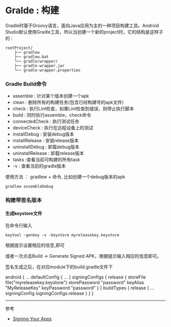
# Gralde : 构建
Gradle时基于Groovy语言，面向Java应用为主的一种项目构建工具。Android Studio默认使用Gradle工具，所以当创建一个新的project时，它的结构是这样子的 :


    rootProject/
        ├── gradlew
        ├── gradlew.bat
        └── gradle/wrapper/
        ├── gradle-wrapper.jar
        └── gradle-wrapper.properties
    

### Gradle Build命令

- assemble : 针对某个版本创建一个apk
- clean : 删除所有的构建任务(包含已经构建号的apk文件)
- check : 执行Lint检查，如果Lint检查到错误，则停止执行脚本
- build : 同时执行assemble，check命令
- connectedCheck : 执行测试任务
- deviceCheck : 执行在远程设备上的测试
- installDebug : 安装debug版本
- installRelease : 安装release版本
- uninstallDebug : 卸载debug版本
- uninstallRelease : 卸载release版本
- tasks :查看当前可构建的所有task
- -v : 查看当前的gradle版本

使用方法 ： gradlew + 命令, 比如创建一个debug版本的apk

    gradlew assembleDebug
    
 
 ### 构建带签名版本
 
 #### 生成keystore文件
 在命令行输入
 
    keytool -genkey -v -keystore myreleasekey.keystore
    
 根据提示设置相应的信息,即可

或者一次点击Build -> Generate Signed APK，根据提示输入相应的信息即可。

签名生成之后，在对应module下的build.gradle文件下

    
android {
    ...
    defaultConfig { ... }
    signingConfigs {
        release {
            storeFile file("myreleasekey.keystore")
            storePassword "password"
            keyAlias "MyReleaseKey"
            keyPassword "password"
        }
    }
    buildTypes {
        release {
            ...
            signingConfig signingConfigs.release
        }
    }
}

---
参考
 - [Signing Your Apps](http://developer.android.com/tools/publishing/app-signing.html)




